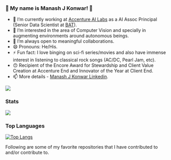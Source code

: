 ### 👋 My name is Manash J Konwar! 👾

- 🔭 I’m currently working at [Accenture AI Labs](https://www.accenture.com/us-en) as a AI Assoc Principal (Senior Data Scientist at [BAT](https://www.bat.com/)).
- 🌱 I’m interested in the area of Computer Vision and specially in augmenting environments around autonomous beings.
- 👯 I’m always open to meaningful collaborations.
- 😄 Pronouns: He/His.
- ⚡ Fun fact: I love binging on sci-fi series/movies and also have immense interest in listening to classical rock songs (AC/DC, Pearl Jam, etc). 
- 🙃 Recipient of the Encore Award for Stewardship and Client Value Creation at Accenture End and Innovator of the Year at Client End.
- 📫 More details - [Manash J Konwar Linkedin](https://www.linkedin.com/in/manashjkonwar/).

<img src="https://github-readme-stats-sepia-ten.vercel.app/api?username=ManashJKonwar&&show_icons=true&title_color=ffffff&icon_color=bb2acf&text_color=daf7dc&bg_color=191919&count_private=true">

### Stats  

<img src="https://github-profile-trophy.vercel.app/?username=ManashJKonwar&theme=flat&no-frame=true&margin-w=30" />

### Top Languages

[![Top Langs](https://github-readme-stats-sepia-ten.vercel.app/api/top-langs/?username=ManashJKonwar&langs_count=5&theme=algolia&count_private=true)](https://github.com/ManashJKonwar/github-readme-stats.git)

Following are some of my favorite repositories that I have contributed to and/or contribute to. 

